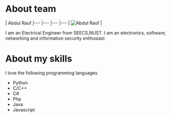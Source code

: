 About team
===========================

| Abdul Rauf 
|--- |--- |--- |---
| ![Abdul Rauf](https://media.licdn.com/mpr/mpr/shrink_500_500/p/1/005/019/207/2205b0c.jpg) | 

I am an Electrical Engineer from SEECS,NUST. I am an electronics, software, networking and information security enthusiast


About my skills
=======
I love the following programming languages

- Python
- C/C++
- C#
- Php
- Java
- Javascript
